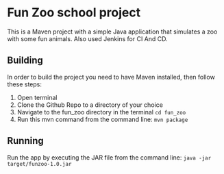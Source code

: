 # Fun Zoo school project
This is a Maven project with a simple Java application that simulates a zoo with some fun animals. Also used Jenkins for CI And CD.

## Building
In order to build the project you need to have Maven installed, then follow these steps:
1. Open terminal
2. Clone the Github Repo to a directory of your choice
3. Navigate to the fun_zoo directory in the terminal
`cd fun_zoo`
4. Run this mvn command from the command line:
`mvn package`

## Running
Run the app by executing the JAR file from the command line:
`java -jar target/funzoo-1.0.jar`
